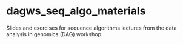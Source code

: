 # dagws_seq_algo_materials
Slides and exercises for sequence algorithms lectures from the data analysis in genomics (DAG) workshop.
